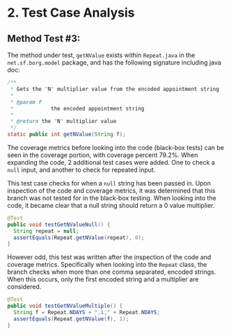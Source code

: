 # 2. Test Case Analysis

## Method Test #3:

The method under test, `getNValue` exists within `Repeat.java` in the `net.sf.borg.model` package, and has the following signature including java doc:

```java
/**
 * Gets the "N" multiplier value from the encoded appointment string
 *
 * @param f
 *            the encoded appointment string
 *
 * @return the "N" multiplier value
 */
static public int getNValue(String f);
```

The coverage metrics before looking into the code (black-box tests) can be seen in the coverage portion, with coverage percent 79.2%. When expanding the code, 2 additional test cases were added. One to check a `null` input, and another to check for repeated input.

This test case checks for when a `null` string has been passed in. Upon inspection of the code and coverage metrics, it was determined that this branch was not tested for in the black-box testing. When looking into the code, it became clear that a null string should return a 0 value multiplier.  

``` java
@Test
public void testGetNValueNull() {
  String repeat = null;
  assertEquals(Repeat.getNValue(repeat), 0);
}
```

However odd, this test was written after the inspection of the code and coverage metrics. Specifically when looking into the `Repeat` class, the branch checks when more than one comma separated, encoded strings. When this occurs, only the first encoded string and a multiplier are considered.  

``` java
@Test
public void testGetNValueMultiple() {
  String f = Repeat.NDAYS + ",1," + Repeat.NDAYS;
  assertEquals(Repeat.getNValue(f), 1);
}
```
